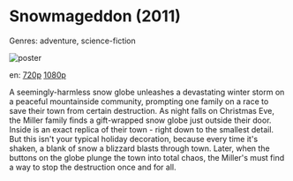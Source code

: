 # Snowmageddon (2011)

Genres: adventure, science-fiction

![poster](http://image.tmdb.org/t/p/w500/4TzGM2J29MWly1B8l1PjBvesvmj.jpg)

en:
  [720p](magnet:?xt=urn:btih:BC3E692AB4422706C84BD04D6D744C93CCE215CF&tr=udp://glotorrents.pw:6969/announce&tr=udp://tracker.opentrackr.org:1337/announce&tr=udp://torrent.gresille.org:80/announce&tr=udp://tracker.openbittorrent.com:80&tr=udp://tracker.coppersurfer.tk:6969&tr=udp://tracker.leechers-paradise.org:6969&tr=udp://p4p.arenabg.ch:1337&tr=udp://tracker.internetwarriors.net:1337)
  [1080p](magnet:?xt=urn:btih:6310D62F6618E9E272BDBCE06E8B49C675CCF0D1&tr=udp://glotorrents.pw:6969/announce&tr=udp://tracker.opentrackr.org:1337/announce&tr=udp://torrent.gresille.org:80/announce&tr=udp://tracker.openbittorrent.com:80&tr=udp://tracker.coppersurfer.tk:6969&tr=udp://tracker.leechers-paradise.org:6969&tr=udp://p4p.arenabg.ch:1337&tr=udp://tracker.internetwarriors.net:1337)
  


A seemingly-harmless snow globe unleashes a devastating winter storm on a peaceful mountainside community, prompting one family on a race to save their town from certain destruction. As night falls on Christmas Eve, the Miller family finds a gift-wrapped snow globe just outside their door. Inside is an exact replica of their town - right down to the smallest detail. But this isn't your typical holiday decoration, because every time it's shaken, a blank of snow a blizzard blasts through town. Later, when the buttons on the globe plunge the town into total chaos, the Miller's must find a way to stop the destruction once and for all.